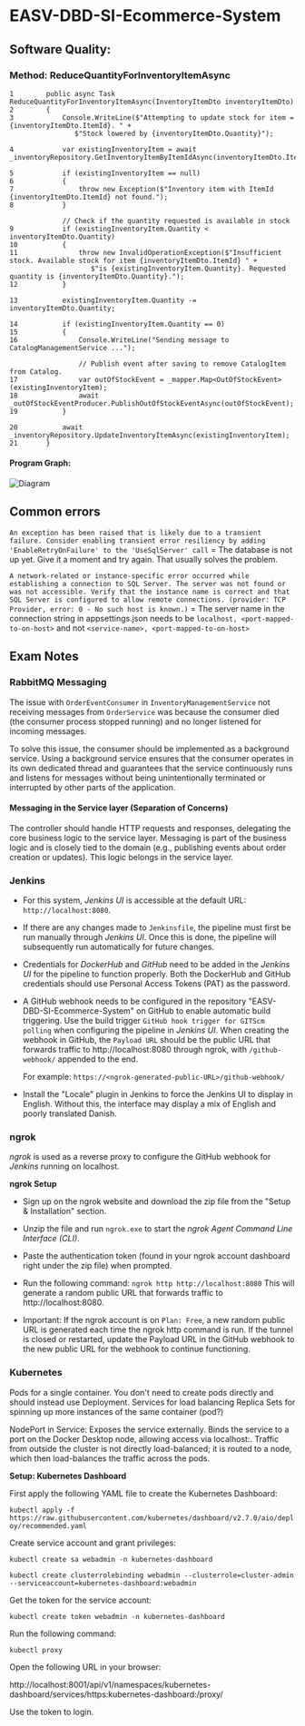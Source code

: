 # EASV-DBD-SI-Ecommerce-System

## Software Quality: 
### Method: ReduceQuantityForInventoryItemAsync
```
1        public async Task ReduceQuantityForInventoryItemAsync(InventoryItemDto inventoryItemDto)
2        {
3            Console.WriteLine($"Attempting to update stock for item = {inventoryItemDto.ItemId}. " +
                $"Stock lowered by {inventoryItemDto.Quantity}");

4            var existingInventoryItem = await _inventoryRepository.GetInventoryItemByItemIdAsync(inventoryItemDto.ItemId);

5            if (existingInventoryItem == null)
6            {
7                throw new Exception($"Inventory item with ItemId {inventoryItemDto.ItemId} not found.");
8            }

             // Check if the quantity requested is available in stock
9            if (existingInventoryItem.Quantity < inventoryItemDto.Quantity)
10           {
11               throw new InvalidOperationException($"Insufficient stock. Available stock for item {inventoryItemDto.ItemId} " +
                    $"is {existingInventoryItem.Quantity}. Requested quantity is {inventoryItemDto.Quantity}.");
12           }

13           existingInventoryItem.Quantity -= inventoryItemDto.Quantity;

14           if (existingInventoryItem.Quantity == 0)
15           {
16               Console.WriteLine("Sending message to CatalogManagementService ...");
                
                 // Publish event after saving to remove CatalogItem from Catalog.
17               var outOfStockEvent = _mapper.Map<OutOfStockEvent>(existingInventoryItem);
18               await _outOfStockEventProducer.PublishOutOfStockEventAsync(outOfStockEvent);
19           }

20           await _inventoryRepository.UpdateInventoryItemAsync(existingInventoryItem);
21       }
```
#### Program Graph:
![Diagram](images/program_graph_ReduceQuantityForInventoryItemAsync.jpg)


## Common errors
`An exception has been raised that is likely due to a transient failure. Consider enabling transient error resiliency by adding 'EnableRetryOnFailure' to the 'UseSqlServer' call`
= The database is not up yet. Give it a moment and try again. That usually solves the problem. 

`A network-related or instance-specific error occurred while establishing a connection to SQL Server. The server was not found or was not accessible. Verify that the instance name is correct and that SQL Server is configured to allow remote connections. (provider: TCP Provider, error: 0 - No such host is known.)`
= The server name in the connection string in appsettings.json needs to be `localhost, <port-mapped-to-on-host>` and not `<service-name>, <port-mapped-to-on-host>`

## Exam Notes


### RabbitMQ Messaging
The issue with `OrderEventConsumer` in `InventoryManagementService` not receiving messages from `OrderService` 
was because the consumer died (the consumer process stopped running) and no longer listened for incoming messages.

To solve this issue, the consumer should be implemented as a background service. Using a background service ensures 
that the consumer operates in its own dedicated thread and guarantees that the service continuously runs and listens 
for messages without being unintentionally terminated or interrupted by other parts of the application.

#### Messaging in the Service layer (Separation of Concerns)
The controller should handle HTTP requests and responses, delegating the core business logic to the service layer.
Messaging is part of the business logic and is closely tied to the domain (e.g., publishing events about order creation or updates). This logic belongs in the service layer.


### Jenkins
- For this system, *Jenkins UI* is accessible at the default URL: `http://localhost:8080`.

- If there are any changes made to `Jenkinsfile`, the pipeline must first be run manually through *Jenkins UI*.
  Once this is done, the pipeline will subsequently run automatically for future changes.

- Credentials for *DockerHub* and *GitHub* need to be added in the *Jenkins UI* for the pipeline to function properly. 
  Both the DockerHub and GitHub credentials should use Personal Access Tokens (PAT) as the password.

- A GitHub webhook needs to be configured in the repository "EASV-DBD-SI-Ecommerce-System" on GitHub to enable automatic build triggering. 
  Use the build trigger `GitHub hook trigger for GITScm polling` when configuring the pipeline in *Jenkins UI*.
  When creating the webhook in GitHub, the `Payload URL` should be the public URL that forwards traffic to http://localhost:8080 through 
  ngrok, with `/github-webhook/` appended to the end. 
  
  For example:
  `https://<ngrok-generated-public-URL>/github-webhook/`

- Install the "Locale" plugin in Jenkins to force the Jenkins UI to display in English. Without this, the interface may display 
  a mix of English and poorly translated Danish.


### ngrok

*ngrok* is used as a reverse proxy to configure the GitHub webhook for *Jenkins* running on localhost.

**ngrok Setup**
- Sign up on the ngrok website and download the zip file from the "Setup & Installation" section.

- Unzip the file and run `ngrok.exe` to start the *ngrok Agent Command Line Interface (CLI)*.

- Paste the authentication token (found in your ngrok account dashboard right under the zip file) when prompted.

- Run the following command:
  `ngrok http http://localhost:8080`
  This will generate a random public URL that forwards traffic to http://localhost:8080.

- Important: If the ngrok account is on `Plan: Free`, a new random public URL is generated each time the ngrok http command is run.
  If the tunnel is closed or restarted, update the Payload URL in the GitHub webhook to the new public URL for the webhook to continue functioning.


### Kubernetes

Pods for a single container. You don't need to create pods directly and should instead use Deployment. 
Services for load balancing
Replica Sets for spinning up more instances of the same container (pod?)


NodePort in Service:
Exposes the service externally.
Binds the service to a port on the Docker Desktop node, allowing access via localhost:<NodePort>.
Traffic from outside the cluster is not directly load-balanced; it is routed to a node, which then load-balances the traffic across the pods.

**Setup: Kubernetes Dashboard**

First apply the following YAML file to create the Kubernetes Dashboard:

`kubectl apply -f https://raw.githubusercontent.com/kubernetes/dashboard/v2.7.0/aio/deploy/recommended.yaml`

Create service account and grant privileges:

`kubectl create sa webadmin -n kubernetes-dashboard` 

`kubectl create clusterrolebinding webadmin --clusterrole=cluster-admin --serviceaccount=kubernetes-dashboard:webadmin`

Get the token for the service account:

`kubectl create token webadmin -n kubernetes-dashboard`

Run the following command:

`kubectl proxy`

Open the following URL in your browser:

http://localhost:8001/api/v1/namespaces/kubernetes-dashboard/services/https:kubernetes-dashboard:/proxy/

Use the token to login.
